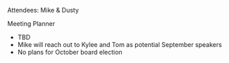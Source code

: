 Attendees: Mike & Dusty

Meeting Planner
- TBD
- Mike will reach out to Kylee and Tom as potential September speakers
- No plans for October board election
